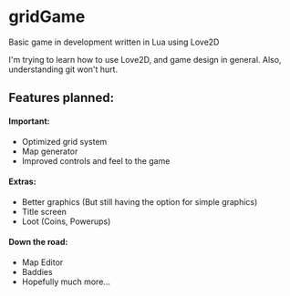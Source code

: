 gridGame
========

Basic game in development written in Lua using Love2D

I'm trying to learn how to use Love2D, and game design in general.
Also, understanding git won't hurt.

Features planned:
-----------------
#### Important:
* Optimized grid system
* Map generator
* Improved controls and feel to the game

#### Extras:
* Better graphics (But still having the option for simple graphics)
* Title screen
* Loot (Coins, Powerups)

#### Down the road:
* Map Editor
* Baddies
* Hopefully much more...
